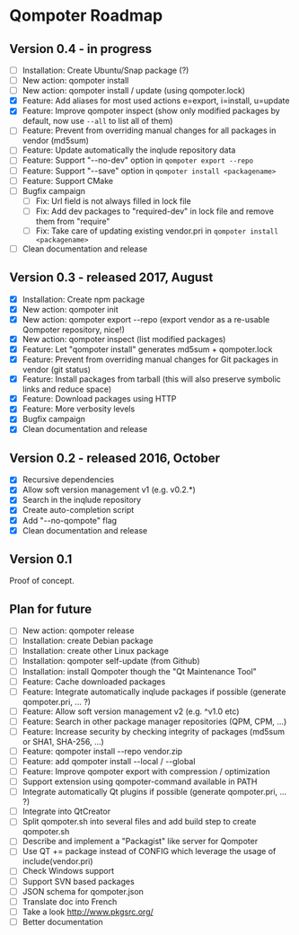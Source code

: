 Qompoter Roadmap
================

Version 0.4 - in progress
-----------

* [ ] Installation: Create Ubuntu/Snap package (?)
* [ ] New action: qompoter install <packagename>
* [ ] New action: qompoter install / update (using qompoter.lock)
* [x] Feature: Add aliases for most used actions e=export, i=install, u=update
* [x] Feature: Improve qompoter inspect (show only modified packages by default, now use `--all` to list all of them)
* [ ] Feature: Prevent from overriding manual changes for all packages in vendor (md5sum)
* [ ] Feature: Update automatically the inqlude repository data
* [ ] Feature: Support "--no-dev" option in `qompoter export --repo`
* [ ] Feature: Support "--save" option in `qompoter install <packagename>`
* [ ] Feature: Support CMake
* [ ] Bugfix campaign
  * [ ] Fix: Url field is not always filled in lock file
  * [ ] Fix: Add dev packages to "required-dev" in lock file and remove them from "require"
  * [ ] Fix: Take care of updating existing vendor.pri in `qompoter install <packagename>`
* [ ] Clean documentation and release

Version 0.3 - released 2017, August
-----------

* [x] Installation: Create npm package
* [x] New action: qompoter init
* [x] New action: qompoter export --repo (export vendor as a re-usable Qompoter repository, nice!)
* [x] New action: qompoter inspect (list modified packages)
* [x] Feature: Let "qompoter install" generates md5sum + qompoter.lock
* [x] Feature: Prevent from overriding manual changes for Git packages in vendor (git status)
* [x] Feature: Install packages from tarball (this will also preserve symbolic links and reduce space)
* [x] Feature: Download packages using HTTP
* [x] Feature: More verbosity levels
* [x] Bugfix campaign
* [x] Clean documentation and release

Version 0.2 - released 2016, October
-----------

* [x] Recursive dependencies
* [x] Allow soft version management v1 (e.g. v0.2.\*)
* [x] Search in the inqlude repository
* [x] Create auto-completion script
* [x] Add "--no-qompote" flag
* [x] Clean documentation and release

Version 0.1
-----------

Proof of concept.

Plan for future
-----------

* [ ] New action: qompoter release
* [ ] Installation: create Debian package
* [ ] Installation: create other Linux package
* [ ] Installation: qompoter self-update (from Github)
* [ ] Installation: install Qompoter though the "Qt Maintenance Tool"
* [ ] Feature: Cache downloaded packages
* [ ] Feature: Integrate automatically inqlude packages if possible (generate qompoter.pri, ... ?)
* [ ] Feature: Allow soft version management v2 (e.g. ^v1.0 etc)
* [ ] Feature: Search in other package manager repositories (QPM, CPM, ...)
* [ ] Feature: Increase security by checking integrity of packages (md5sum or SHA1, SHA-256, ...)
* [ ] Feature: qompoter install --repo vendor.zip
* [ ] Feature: add qompoter install --local / --global
* [ ] Feature: Improve qompoter export with compression / optimization
* [ ] Support extension using qompoter-command available in PATH
* [ ] Integrate automatically Qt plugins if possible (generate qompoter.pri, ... ?)
* [ ] Integrate into QtCreator
* [ ] Split qompoter.sh into several files and add build step to create qompoter.sh
* [ ] Describe and implement a "Packagist" like server for Qompoter
* [ ] Use QT += package instead of CONFIG which leverage the usage of include(vendor.pri)
* [ ] Check Windows support
* [ ] Support SVN based packages
* [ ] JSON schema for qompoter.json
* [ ] Translate doc into French
* [ ] Take a look http://www.pkgsrc.org/
* [ ] Better documentation
